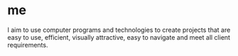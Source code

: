 # me
I aim to use computer programs and
technologies to create projects that are
easy to use, efficient, visually attractive,
easy to navigate and meet all client
requirements.
